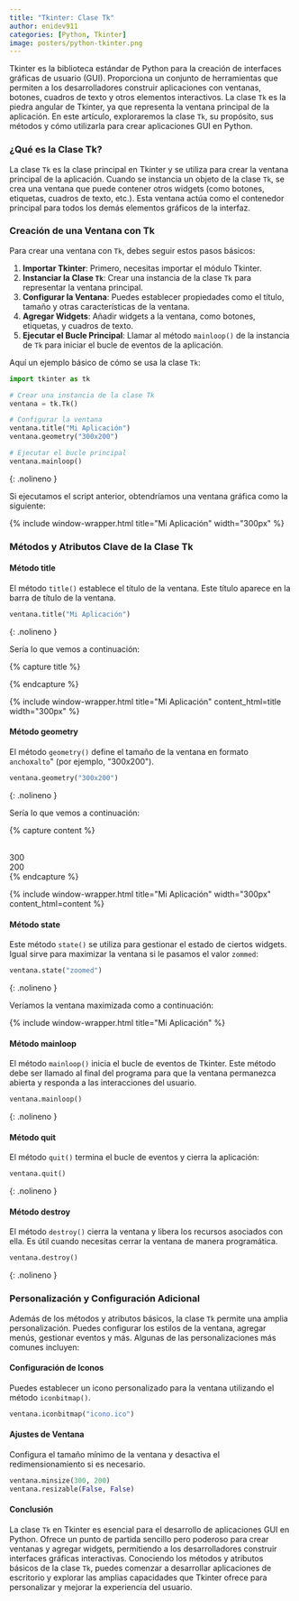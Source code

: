 ```yaml
---
title: "Tkinter: Clase Tk"
author: enidev911
categories: [Python, Tkinter]
image: posters/python-tkinter.png
---
```


Tkinter es la biblioteca estándar de Python para la creación de interfaces gráficas de usuario (GUI). Proporciona un conjunto de herramientas que permiten a los desarrolladores construir aplicaciones con ventanas, botones, cuadros de texto y otros elementos interactivos. La clase `Tk` es la piedra angular de Tkinter, ya que representa la ventana principal de la aplicación. En este artículo, exploraremos la clase `Tk`, su propósito, sus métodos y cómo utilizarla para crear aplicaciones GUI en Python.

### ¿Qué es la Clase Tk?

La clase `Tk` es la clase principal en Tkinter y se utiliza para crear la ventana principal de la aplicación. Cuando se instancia un objeto de la clase `Tk`, se crea una ventana que puede contener otros widgets (como botones, etiquetas, cuadros de texto, etc.). Esta ventana actúa como el contenedor principal para todos los demás elementos gráficos de la interfaz.

### Creación de una Ventana con Tk

Para crear una ventana con `Tk`, debes seguir estos pasos básicos:

1. **Importar Tkinter**: Primero, necesitas importar el módulo Tkinter.
2. **Instanciar la Clase `Tk`**: Crear una instancia de la clase `Tk` para representar la ventana principal.
3. **Configurar la Ventana**: Puedes establecer propiedades como el título, tamaño y otras características de la ventana.
4. **Agregar Widgets**: Añadir widgets a la ventana, como botones, etiquetas, y cuadros de texto.
5. **Ejecutar el Bucle Principal**: Llamar al método `mainloop()` de la instancia de `Tk` para iniciar el bucle de eventos de la aplicación.

Aquí un ejemplo básico de cómo se usa la clase `Tk`:

```python
import tkinter as tk

# Crear una instancia de la clase Tk
ventana = tk.Tk()

# Configurar la ventana
ventana.title("Mi Aplicación")
ventana.geometry("300x200")

# Ejecutar el bucle principal
ventana.mainloop()
```
{: .nolineno }

Si ejecutamos el script anterior, obtendríamos una ventana gráfica como la siguiente:


{% include window-wrapper.html title="Mi Aplicación" width="300px" %}

### Métodos y Atributos Clave de la Clase Tk

#### Método title

El método `title()` establece el título de la ventana. Este título aparece en la barra de título de la ventana.

```python
ventana.title("Mi Aplicación")
```
{: .nolineno }

Sería lo que vemos a continuación:

{% capture title %}
<div class="text-center">
  <i class="fa-solid fa-arrow-up fs-2"></i>
</div>
{% endcapture %}

{% include window-wrapper.html title="Mi Aplicación" content_html=title width="300px" %}

#### Método geometry

El método `geometry()` define el tamaño de la ventana en formato `ancho`x`alto`" (por ejemplo, "300x200").

```python
ventana.geometry("300x200")
```
{: .nolineno }

Sería lo que vemos a continuación:

{% capture content %}
  <div class="h-100">
    <div class="width text-center">
      <i class="fa-solid fa-arrows-left-right fs-3"></i><br>
      300
    </div>
    <div class="height  d-flex align-items-center">
      <i class="fa-solid fa-arrows-up-down  pe-2 fs-3"></i>
      200
    </div>
  </div>
{% endcapture %}

{% include window-wrapper.html title="Mi Aplicación" width="300px" content_html=content %}

#### Método state

Este método `state()` se utiliza para gestionar el estado de ciertos widgets. Igual sirve para maximizar la ventana si le pasamos el valor `zommed`:

```python
ventana.state("zoomed")
```
{: .nolineno }

Veríamos la ventana maximizada como a continuación:

{% include window-wrapper.html title="Mi Aplicación"  %}

#### Método mainloop

El método `mainloop()` inicia el bucle de eventos de Tkinter. Este método debe ser llamado al final del programa para que la ventana permanezca abierta y responda a las interacciones del usuario.

```python
ventana.mainloop()
```
{: .nolineno }

#### Método quit

El método `quit()` termina el bucle de eventos y cierra la aplicación:

```python
ventana.quit()
```
{: .nolineno }

#### Método destroy

El método `destroy()` cierra la ventana y libera los recursos asociados con ella. Es útil cuando necesitas cerrar la ventana de manera programática.

```python
ventana.destroy()
```
{: .nolineno }

### Personalización y Configuración Adicional

Además de los métodos y atributos básicos, la clase `Tk` permite una amplia personalización. Puedes configurar los estilos de la ventana, agregar menús, gestionar eventos y más. Algunas de las personalizaciones más comunes incluyen:

#### Configuración de Iconos

Puedes establecer un icono personalizado para la ventana utilizando el método `iconbitmap()`.

```python
ventana.iconbitmap("icono.ico")
```

#### Ajustes de Ventana

Configura el tamaño mínimo de la ventana y desactiva el redimensionamiento si es necesario.

```python
ventana.minsize(300, 200)
ventana.resizable(False, False)
```

#### Conclusión

La clase `Tk` en Tkinter es esencial para el desarrollo de aplicaciones GUI en Python. Ofrece un punto de partida sencillo pero poderoso para crear ventanas y agregar widgets, permitiendo a los desarrolladores construir interfaces gráficas interactivas. Conociendo los métodos y atributos básicos de la clase `Tk`, puedes comenzar a desarrollar aplicaciones de escritorio y explorar las amplias capacidades que Tkinter ofrece para personalizar y mejorar la experiencia del usuario.

